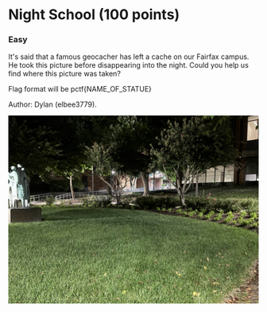 <h1> Night School (100 points)</h1>
<h3>Easy</h3>
<p> It's said that a famous geocacher has left a cache on our Fairfax campus. He took this picture before disappearing into the night. Could you help us find where this picture was taken?</p>
<p> Flag format will be pctf{NAME_OF_STATUE}</p>
<p> Author: Dylan (elbee3779).</p>
<img src = "./imgs/nighttimestatue.jpg">

